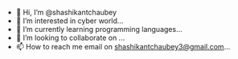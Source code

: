 - 👋 Hi, I’m @shashikantchaubey
- 👀 I’m interested in cyber world...
- 🌱 I’m currently learning programming languages...
- 💞️ I’m looking to collaborate on ...
- 📫 How to reach me email on shashikantchaubey3@gmail.com...

<!---
shashikantchaubey/shashikantchaubey is a ✨ special ✨ repository because its `README.md` (this file) appears on your GitHub profile.
You can click the Preview link to take a look at your changes.
--->
